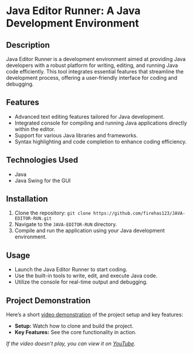 # Java Editor Runner: A Java Development Environment

## Description
Java Editor Runner is a development environment aimed at providing Java developers with a robust platform for writing, editing, and running Java code efficiently. This tool integrates essential features that streamline the development process, offering a user-friendly interface for coding and debugging.

## Features
- Advanced text editing features tailored for Java development.
- Integrated console for compiling and running Java applications directly within the editor.
- Support for various Java libraries and frameworks.
- Syntax highlighting and code completion to enhance coding efficiency.

## Technologies Used
- Java
- Java Swing for the GUI

## Installation
1. Clone the repository: `git clone https://github.com/firehas123/JAVA-EDITOR-RUN.git`
2. Navigate to the `JAVA-EDITOR-RUN` directory.
3. Compile and run the application using your Java development environment.

## Usage
- Launch the Java Editor Runner to start coding.
- Use the built-in tools to write, edit, and execute Java code.
- Utilize the console for real-time output and debugging.

## Project Demonstration
Here’s a short [video demonstration](media/demo.mp4) of the project setup and key features:
- **Setup:** Watch how to clone and build the project.
- **Key Features:** See the core functionality in action.

*If the video doesn't play, you can view it on [YouTube](https://youtu.be/3I3aIdJm-Is).*
